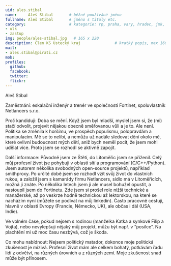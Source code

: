 ```yaml
---
uid: ales.stibal
name:     Aleš Stibal	  	# běžně používáné jméno
fullname: Aleš Stibal	  	# jméno s tituly etc.
category:                 	# kategorie: rp, praha, vary, hradec, jmk, senat
- ulk
- zastup
img: people/ales-stibal.jpg   # 165 x 220
description: Člen KS Ústecký kraj              	# kratký popis, max 160 znaků
mail:
- ales.stibal@pirati.cz
mob:
profiles:
  github:
  facebook:
  twitter: 
  flickr:
---
```


Aleš Stibal

Zaměstnání: eskalační inženýr a trenér ve společnosti Fortinet, spoluvlastník Netlancers s.r.o.

Proč kandiduji: Doba se mění. Když jsem byl mladší, myslel jsem si, že (mi) stačí odvolit, projevit nějakou obecně směřovanou vůli a je to. Ale není. Politika se změnila k horšímu, ve prospěch populismu, polopravdám a manipulacím. Mě se to nelíbí, a nemůžu už nadále sledovat dění okolo mě, které ovlivní budoucnost mých dětí, aniž bych neměl pocit, že jsem mohl udělat více. Proto jsem se rozhodl se aktivně zapojit.

Další informace: Původně jsem ze Štětí, do Litoměřic jsem se přiženil. Celý můj profesní život jse pohybuji v oblasti sítí a programování (C/C++/Python). Jsem autorem několika svobodných open-source projektů, například smithproxy. Po určité době jsem se rozhodl vzít svůj život do vlastních rukou, a založil jsem s kamarády firmu Netlancers, sídlo má v Litoměřicích, možná ji znáte. Po několika letech jsem ji ale musel bohužel opustit, a nastoupil jsem do Fortinetu. Zde jsem si prošel role nižší technické a manažerské, až po veskrze hodně technickou až lektorskou, na které se nacházím nyní (můžete se podívat na můj linkedin). Často pracovně cestuji, hlavně v oblasti Evropy (Francie, Německo, UK), ale občas i dál (USA, Indie).

Ve volném čase, pokud nejsem s rodinou (manželka Katka a synkové Filip a Vojta), nebo nevylepšuji nějaký můj projekt, můžu být např. v “posilce”. Na plachtění mi už moc času nezbývá, což je škoda.

Co mohu nabídnout: Nejsem politický matador, dokonce moje politická zkušenost je mizivá. Profesní život mám ale celkem bohatý, potkávám řadu lidí z odvětví, na různých úrovních a z různých zemí. Moje zkušenost snad může být přínosem.
